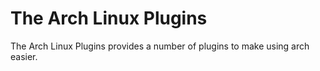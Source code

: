 
# The Arch Linux Plugins

The Arch Linux Plugins provides a number of plugins to make using arch easier.
